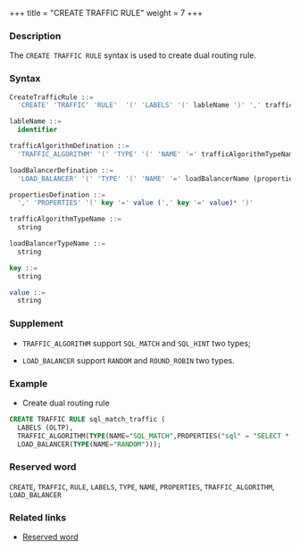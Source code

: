 +++
title = "CREATE TRAFFIC RULE"
weight = 7
+++

### Description

The `CREATE TRAFFIC RULE` syntax is used to create dual routing rule.

### Syntax

```sql
CreateTrafficRule ::=
  'CREATE' 'TRAFFIC' 'RULE'  '(' 'LABELS' '(' lableName ')' ',' trafficAlgorithmDefination ',' loadBalancerDefination ')'

lableName ::=
  identifier

trafficAlgorithmDefination ::=
  'TRAFFIC_ALGORITHM' '(' 'TYPE' '(' 'NAME' '=' trafficAlgorithmTypeName (propertiesDefination)? ')' ')'

loadBalancerDefination ::=
  'LOAD_BALANCER' '(' 'TYPE' '(' 'NAME' '=' loadBalancerName (propertiesDefination)? ')' ')'

propertiesDefination ::=
  ',' 'PROPERTIES' '(' key '=' value (',' key '=' value)* ')'

trafficAlgorithmTypeName ::=
  string

loadBalancerTypeName ::=
  string

key ::= 
  string

value ::=
  string
```

### Supplement

- `TRAFFIC_ALGORITHM` support `SQL_MATCH` and `SQL_HINT` two types;

- `LOAD_BALANCER` support `RANDOM` and `ROUND_ROBIN` two types.

### Example

- Create dual routing rule

```sql
CREATE TRAFFIC RULE sql_match_traffic ( 
  LABELS (OLTP),
  TRAFFIC_ALGORITHM(TYPE(NAME="SQL_MATCH",PROPERTIES("sql" = "SELECT * FROM t_order WHERE order_id = 1; UPDATE t_order SET order_id = 5;"))),
  LOAD_BALANCER(TYPE(NAME="RANDOM")));
```

### Reserved word

`CREATE`, `TRAFFIC`, `RULE`, `LABELS`, `TYPE`, `NAME`, `PROPERTIES`, `TRAFFIC_ALGORITHM`, `LOAD_BALANCER`

### Related links

- [Reserved word](/en/reference/distsql/syntax/reserved-word/)
